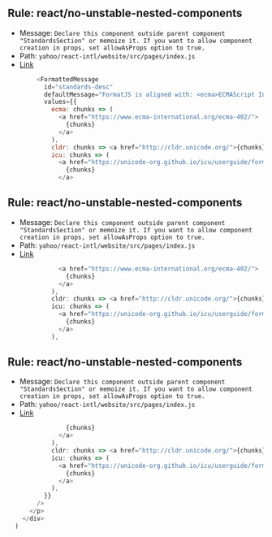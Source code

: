 ## Rule: react/no-unstable-nested-components
- Message: `Declare this component outside parent component "StandardsSection" or memoize it. If you want to allow component creation in props, set allowAsProps option to true.`
- Path: `yahoo/react-intl/website/src/pages/index.js`
- [Link](https://github.com/yahoo/react-intl/blob/HEAD/website/src/pages/index.js#L182-L186)
```js
        <FormattedMessage
          id="standards-desc"
          defaultMessage="FormatJS is aligned with: <ecma>ECMAScript Internationalization API (ECMA-402)</ecma>, <cldr>Unicode CLDR</cldr>, and <icu>ICU Message syntax</icu>. By building on these industry standards, FormatJS leverages APIs in modern browsers and works with the message syntax used by professional translators."
          values={{
            ecma: chunks => (
              <a href="https://www.ecma-international.org/ecma-402/">
                {chunks}
              </a>
            ),
            cldr: chunks => <a href="http://cldr.unicode.org/">{chunks}</a>,
            icu: chunks => (
              <a href="https://unicode-org.github.io/icu/userguide/format_parse/messages">
                {chunks}
              </a>
```

## Rule: react/no-unstable-nested-components
- Message: `Declare this component outside parent component "StandardsSection" or memoize it. If you want to allow component creation in props, set allowAsProps option to true.`
- Path: `yahoo/react-intl/website/src/pages/index.js`
- [Link](https://github.com/yahoo/react-intl/blob/HEAD/website/src/pages/index.js#L187-L187)
```js
              <a href="https://www.ecma-international.org/ecma-402/">
                {chunks}
              </a>
            ),
            cldr: chunks => <a href="http://cldr.unicode.org/">{chunks}</a>,
            icu: chunks => (
              <a href="https://unicode-org.github.io/icu/userguide/format_parse/messages">
                {chunks}
              </a>
            ),
```

## Rule: react/no-unstable-nested-components
- Message: `Declare this component outside parent component "StandardsSection" or memoize it. If you want to allow component creation in props, set allowAsProps option to true.`
- Path: `yahoo/react-intl/website/src/pages/index.js`
- [Link](https://github.com/yahoo/react-intl/blob/HEAD/website/src/pages/index.js#L188-L192)
```js
                {chunks}
              </a>
            ),
            cldr: chunks => <a href="http://cldr.unicode.org/">{chunks}</a>,
            icu: chunks => (
              <a href="https://unicode-org.github.io/icu/userguide/format_parse/messages">
                {chunks}
              </a>
            ),
          }}
        />
      </p>
    </div>
  )
```
